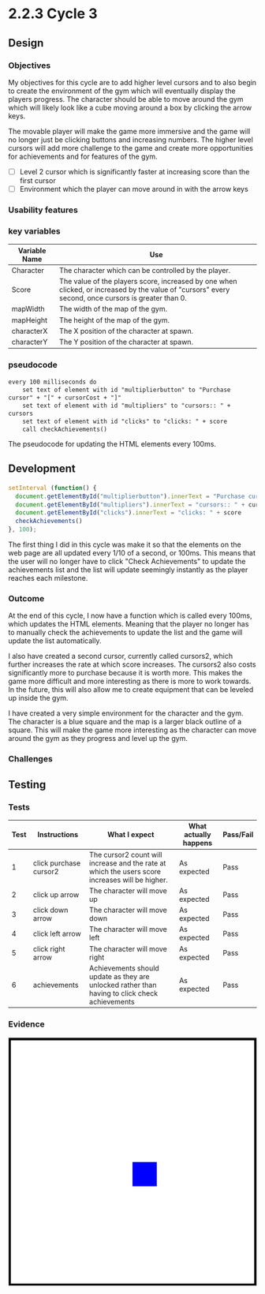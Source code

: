 # 2.2.3 Cycle 3

## Design

### Objectives

My objectives for this cycle are to add higher level cursors and to also begin to create the environment of the gym which will eventually display the players progress. The character should be able to move around the gym which will likely look like a cube moving around a box by clicking the arrow keys.

The movable player will make the game more immersive and the game will no longer just be clicking buttons and increasing numbers. The higher level cursors will add more challenge to the game and create more opportunities for achievements and for features of the gym.

* [ ] Level 2 cursor which is significantly faster at increasing score than the first cursor
* [ ] Environment which the player can move around in with the arrow keys

### Usability features

### key variables

| Variable Name | Use                                                                                                                                                 |
| ------------- | --------------------------------------------------------------------------------------------------------------------------------------------------- |
| Character     | The character which can be controlled by the player.                                                                                                |
| Score         | The value of the players score, increased by one when clicked, or increased by the value of "cursors" every second, once cursors is greater than 0. |
| mapWidth      | The width of the map of the gym.                                                                                                                    |
| mapHeight     | The height of the map of the gym.                                                                                                                   |
| characterX    | The X position of the character at spawn.                                                                                                           |
| characterY    | The Y position of the character at spawn.                                                                                                           |

### pseudocode

```
every 100 milliseconds do
    set text of element with id "multiplierbutton" to "Purchase cursor" + "[" + cursorCost + "]"
    set text of element with id "multipliers" to "cursors:: " + cursors
    set text of element with id "clicks" to "clicks: " + score
    call checkAchievements()
```

The pseudocode for updating the HTML elements every 100ms.

## Development

```javascript
setInterval (function() {
  document.getElementById("multiplierbutton").innerText = "Purchase cursor" + "[" + cursorCost + "]"
  document.getElementById("multipliers").innerText = "cursors:: " + cursors
  document.getElementById("clicks").innerText = "clicks: " + score
  checkAchievements()
}, 100);
```

The first thing I did in this cycle was make it so that the elements on the web page are all updated every 1/10 of a second, or 100ms. This means that the user will no longer have to click "Check Achievements" to update the achievements list and the list will update seemingly instantly as the player reaches each milestone.

### Outcome

At the end of this cycle, I now have a function which is called every 100ms, which updates the HTML elements. Meaning that the player no longer has to manually check the achievements to update the list and the game will update the list automatically.

I also have created a second cursor, currently called cursors2, which further increases the rate at which score increases. The cursors2 also costs significantly more to purchase because it is worth more. This makes the game more difficult and more interesting as there is more to work towards. In the future, this will also allow me to create equipment that can be leveled up inside the gym.

I have created a very simple environment for the character and the gym. The character is a blue square and the map is a larger black outline of a square. This will make the game more interesting as the character can move around the gym as they progress and level up the gym.

### Challenges

## Testing

### Tests

| Test | Instructions           | What I expect                                                                                   | What actually happens | Pass/Fail |
| ---- | ---------------------- | ----------------------------------------------------------------------------------------------- | --------------------- | --------- |
| 1    | click purchase cursor2 | The cursor2 count will increase and the rate at which the users score increases will be higher. | As expected           | Pass      |
| 2    | click up arrow         | The character will move up                                                                      | As expected           | Pass      |
| 3    | click down arrow       | The character will move down                                                                    | As expected           | Pass      |
| 4    | click left arrow       | The character will move left                                                                    | As expected           | Pass      |
| 5    | click right arrow      | The character will move right                                                                   | As expected           | Pass      |
| 6    | achievements           | Achievements should update as they are unlocked rather than having to click check achievements  | As expected           | Pass      |

### Evidence

![](../.gitbook/assets/image.png)
